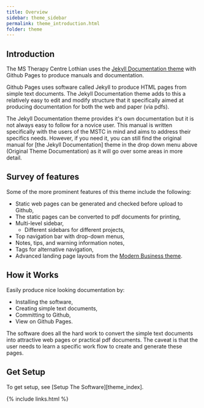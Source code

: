 ```yaml
---
title: Overview
sidebar: theme_sidebar
permalink: theme_introduction.html
folder: theme
---
```


## Introduction

The MS Therapy Centre Lothian uses the [Jekyll Documentation theme](https://swanfield.github.io/manuals/mydoc_introduction.html) with Github Pages to produce manuals and documentation.

Github Pages uses software called Jekyll to produce HTML pages from simple text documents.  The Jekyll Documentation theme adds to this a relatively easy to edit and modify structure that it specifically aimed at producing documentation for both the web and paper (via pdfs).  

The Jekyll Documentation theme provides it's own documentation but it is not always easy to follow for a novice user.  This manual is written specifically with the users of the MSTC in mind and aims to address their specifics needs.  However, if you need it, you can still find the original manual for [the Jekyll Documentation] theme in the drop down menu above (Original Theme Documentation) as it will go over some areas in more detail.

## Survey of features

Some of the more prominent features of this theme include the following:

* Static web pages can be generated and checked before upload to Github,
* The static pages can be converted to pdf documents for printing,
* Multi-level sidebar,
  - Different sidebars for different projects,
* Top navigation bar with drop-down menus,
* Notes, tips, and warning information notes,
* Tags for alternative navigation,
* Advanced landing page layouts from the [Modern Business theme](http://startbootstrap.com/template-overviews/modern-business/).

## How it Works

Easily produce nice looking documentation by:

* Installing the software,
* Creating simple text documents,
* Committing to Github,
* View on Github Pages.

The software does all the hard work to convert the simple text documents into attractive web pages or practical pdf documents.  The caveat is that the user needs to learn a specific work flow to create and generate these pages.

## Get Setup

To get setup, see [Setup The Software][theme_index].

{% include links.html %}
